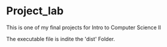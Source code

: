 # Project_lab
This is one of my final projects for Intro to Computer Science II

The executable file is indite the 'dist' Folder.
